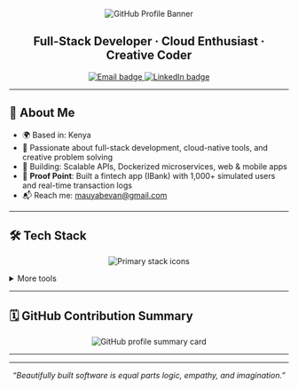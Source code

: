 <!-- Header Banner -->
<p align="center">
  <img src="https://capsule-render.vercel.app/api?type=waving&color=0a192f&height=200&section=header&text=Hey%20There!%20I'm%20Mauyaa%20👋&fontColor=ffffff&fontSize=40&animation=fadeIn" alt="GitHub Profile Banner" />
</p>

<h2 align="center">Full-Stack Developer · Cloud Enthusiast · Creative Coder</h2>

<p align="center">
  <a href="mailto:mauyabevan@gmail.com">
    <img src="https://img.shields.io/badge/Email-mauyabevan%40gmail.com-informational?style=for-the-badge&logo=gmail&logoColor=white" alt="Email badge" />
  </a>
  <a href="https://www.linkedin.com/in/bevan-mauya-a255a525a/" target="_blank">
    <img src="https://img.shields.io/badge/LinkedIn-Bevan%20Mauya-blue?style=for-the-badge&logo=linkedin&logoColor=white" alt="LinkedIn badge" />
  </a>
</p>

---

## 🧠 About Me

- 🌍 Based in: Kenya  
- 🎯 Passionate about full-stack development, cloud-native tools, and creative problem solving  
- 🧱 Building: Scalable APIs, Dockerized microservices, web & mobile apps  
- 🧩 **Proof Point**: Built a fintech app (IBank) with 1,000+ simulated users and real-time transaction logs  
- 📬 Reach me: [mauyabevan@gmail.com](mailto:mauyabevan@gmail.com)

---

## 🛠️ Tech Stack

<p align="center">
  <img src="https://skillicons.dev/icons?i=js,ts,react,nodejs,python,go,mongodb,postgres,django,docker" alt="Primary stack icons" />
</p>

<details>
<summary>More tools</summary>

<p align="center">
  <img src="https://skillicons.dev/icons?i=php,html,css,tailwind,flask,git,figma,linux,mysql,flutter" alt="Additional stack icons" />
</p>

</details>

---

## 🗓️ GitHub Contribution Summary

<p align="center">
  <img src="https://github-profile-summary-cards.vercel.app/api/cards/profile-details?username=mauyaa&theme=github_dark" alt="GitHub profile summary card" />
</p>

---


---

<p align="center"><i>“Beautifully built software is equal parts logic, empathy, and imagination.”</i></p>
